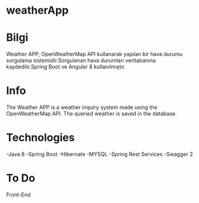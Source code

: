 # weatherApp
# Bilgi #

Weather APP, OpenWeatherMap API kullanarak yapılan bir hava durumu sorgulama sistemidir.Sorgulanan hava durumları veritabanına kaydedilir.Spring Boot ve Angular 8 kullanılmıştır.

# Info # 

The Weather APP is a weather inquiry system made using the OpenWeatherMap API. The queried weather is saved in the database.

# Technologies #

-Java 8
-Spring Boot
-Hibernate
-MYSQL
-Spring Rest Services
-Swagger 2

# To Do #

Front-End
